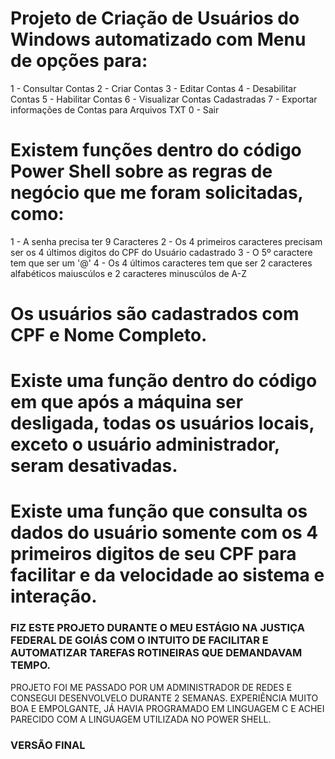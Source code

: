 # Projeto de Criação de Usuários do Windows automatizado com Menu de opções para: 

1 - Consultar Contas
2 - Criar Contas
3 - Editar Contas
4 - Desabilitar Contas
5 - Habilitar Contas
6 - Visualizar Contas Cadastradas
7 - Exportar informações de Contas para Arquivos TXT
0 - Sair

# Existem funções dentro do código Power Shell sobre as regras de negócio que me foram solicitadas, como:

1 - A senha precisa ter 9 Caracteres
2 - Os 4 primeiros caracteres precisam ser os 4 últimos digitos do CPF do Usuário cadastrado
3 - O 5º caractere tem que ser um '@'
4 - Os 4 últimos caracteres tem que ser 2 caracteres alfabéticos maiuscúlos e 2 caracteres minuscúlos de A-Z 

# Os usuários são cadastrados com CPF e Nome Completo.
# Existe uma função dentro do código em que após a máquina ser desligada, todas os usuários locais, exceto o usuário administrador, seram desativadas.
# Existe uma função que consulta os dados do usuário somente com os 4 primeiros digitos de seu CPF para facilitar e da velocidade ao sistema e interação.

### FIZ ESTE PROJETO DURANTE O MEU ESTÁGIO NA JUSTIÇA FEDERAL DE GOIÁS COM O INTUITO DE FACILITAR E AUTOMATIZAR TAREFAS ROTINEIRAS QUE DEMANDAVAM TEMPO. 
PROJETO FOI ME PASSADO POR UM ADMINISTRADOR DE REDES E CONSEGUI DESENVOLVELO DURANTE 2 SEMANAS. EXPERIÊNCIA MUITO BOA E EMPOLGANTE, JÁ HAVIA PROGRAMADO EM LINGUAGEM C E ACHEI PARECIDO COM A LINGUAGEM UTILIZADA NO POWER SHELL. 

### VERSÃO FINAL 
